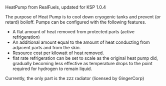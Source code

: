 HeatPump from RealFuels, updated for KSP 1.0.4

The purpose of Heat Pump is to cool down cryogenic tanks and prevent (or retard) boiloff.
Pumps can be configured with the following features.
* A flat amount of heat removed from protected parts (active refrigeration)
* An additional amount equal to the amount of heat conducting from adjacent parts and from the skin.
* Resource cost per kilowatt of heat removed.
* flat rate refrigeration can be set to scale as the original heat pump did, gradually becoming less effective as temperature drops to the point required for hydrogen to remain liquid.

Currently, the only part is the zzz radiator (licensed by GingerCorp)
